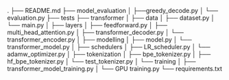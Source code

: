 .
├── README.md
├── model_evaluation
│  ├──greedy_decode.py
│  └── evaluation.py
├── tests
├── transformer
│  ├── data
│	  ├── dataset.py
│     └── main.py
│  ├── layers
│	  ├── feedforward.py
│	  ├── multi_head_attention.py
│	  ├── transformer_decoder.py
│	  └── transformer_encoder.py
│  ├── modelling
│	  ├── model.py
│	  └── transformer_model.py
│  ├── schedulers
│	  ├── LR_scheduler.py
│     └── adamw_optimizer.py
│  ├── tokenization
│	  ├── bpe_tokenizer.py
│     ├── hf_bpe_tokenizer.py
│	  └── test_tokenizer.py
│  └── training 
│     ├── transformer_model_training.py
│	  └── GPU training.py
└── requirements.txt